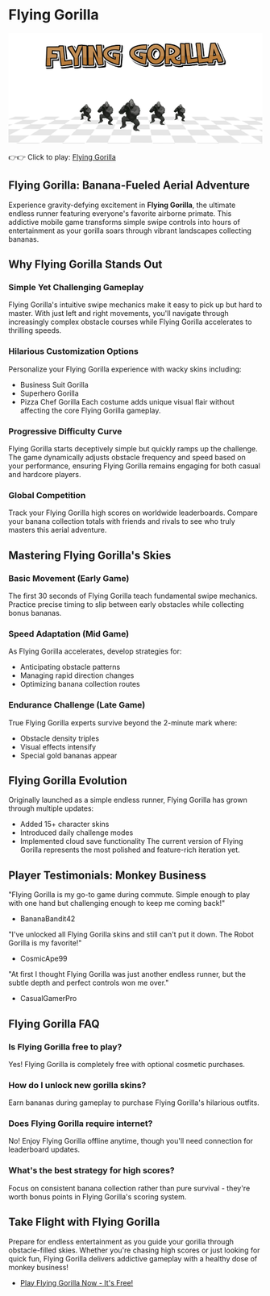 # Flying Gorilla

![Flying Gorilla](https://raw.githubusercontent.com/geometry-games/flying-gorilla/refs/heads/main/flying-gorilla.png "Flying Gorilla")

👉👉 Click to play: [Flying Gorilla](https://geometrydashgames.io/flying-gorilla/ "Flying Gorilla")

## Flying Gorilla: Banana-Fueled Aerial Adventure

Experience gravity-defying excitement in **Flying Gorilla**, the ultimate endless runner featuring everyone's favorite airborne primate. This addictive mobile game transforms simple swipe controls into hours of entertainment as your gorilla soars through vibrant landscapes collecting bananas.

## Why Flying Gorilla Stands Out

### Simple Yet Challenging Gameplay
Flying Gorilla's intuitive swipe mechanics make it easy to pick up but hard to master. With just left and right movements, you'll navigate through increasingly complex obstacle courses while Flying Gorilla accelerates to thrilling speeds.

### Hilarious Customization Options
Personalize your Flying Gorilla experience with wacky skins including:
- Business Suit Gorilla
- Superhero Gorilla
- Pizza Chef Gorilla
Each costume adds unique visual flair without affecting the core Flying Gorilla gameplay.

### Progressive Difficulty Curve
Flying Gorilla starts deceptively simple but quickly ramps up the challenge. The game dynamically adjusts obstacle frequency and speed based on your performance, ensuring Flying Gorilla remains engaging for both casual and hardcore players.

### Global Competition
Track your Flying Gorilla high scores on worldwide leaderboards. Compare your banana collection totals with friends and rivals to see who truly masters this aerial adventure.

## Mastering Flying Gorilla's Skies

### Basic Movement (Early Game)
The first 30 seconds of Flying Gorilla teach fundamental swipe mechanics. Practice precise timing to slip between early obstacles while collecting bonus bananas.

### Speed Adaptation (Mid Game)
As Flying Gorilla accelerates, develop strategies for:
- Anticipating obstacle patterns
- Managing rapid direction changes
- Optimizing banana collection routes

### Endurance Challenge (Late Game)
True Flying Gorilla experts survive beyond the 2-minute mark where:
- Obstacle density triples
- Visual effects intensify
- Special gold bananas appear

## Flying Gorilla Evolution

Originally launched as a simple endless runner, Flying Gorilla has grown through multiple updates:
- Added 15+ character skins
- Introduced daily challenge modes
- Implemented cloud save functionality
The current version of Flying Gorilla represents the most polished and feature-rich iteration yet.

## Player Testimonials: Monkey Business

"Flying Gorilla is my go-to game during commute. Simple enough to play with one hand but challenging enough to keep me coming back!"  
- BananaBandit42

"I've unlocked all Flying Gorilla skins and still can't put it down. The Robot Gorilla is my favorite!"  
- CosmicApe99

"At first I thought Flying Gorilla was just another endless runner, but the subtle depth and perfect controls won me over."  
- CasualGamerPro

## Flying Gorilla FAQ

### Is Flying Gorilla free to play?
Yes! Flying Gorilla is completely free with optional cosmetic purchases.

### How do I unlock new gorilla skins?
Earn bananas during gameplay to purchase Flying Gorilla's hilarious outfits.

### Does Flying Gorilla require internet?
No! Enjoy Flying Gorilla offline anytime, though you'll need connection for leaderboard updates.

### What's the best strategy for high scores?
Focus on consistent banana collection rather than pure survival - they're worth bonus points in Flying Gorilla's scoring system.

## Take Flight with Flying Gorilla

Prepare for endless entertainment as you guide your gorilla through obstacle-filled skies. Whether you're chasing high scores or just looking for quick fun, Flying Gorilla delivers addictive gameplay with a healthy dose of monkey business!

- [Play Flying Gorilla Now - It's Free!](https://geometrydashgames.io/flying-gorilla/ "Flying Gorilla")
